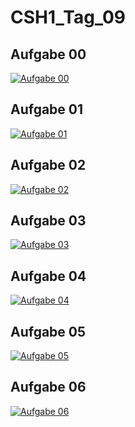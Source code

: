 # CSH1_Tag_09


## Aufgabe 00

[![Aufgabe 00](http://img.youtube.com/vi/UmTL0HgKlNs/0.jpg)](http://www.youtube.com/watch?v=UmTL0HgKlNs)


## Aufgabe 01

[![Aufgabe 01](http://img.youtube.com/vi/Tj9ofns8nP4/0.jpg)](http://www.youtube.com/watch?v=Tj9ofns8nP4)


## Aufgabe 02

[![Aufgabe 02](http://img.youtube.com/vi/vntjtTeIzKY/0.jpg)](http://www.youtube.com/watch?v=vntjtTeIzKY)


## Aufgabe 03

[![Aufgabe 03](http://img.youtube.com/vi/JYDt2epLJjI/0.jpg)](http://www.youtube.com/watch?v=JYDt2epLJjI)


## Aufgabe 04

[![Aufgabe 04](http://img.youtube.com/vi/zrEBXJq4294/0.jpg)](http://www.youtube.com/watch?v=zrEBXJq4294)


## Aufgabe 05

[![Aufgabe 05](http://img.youtube.com/vi/ysCByPACWwc/0.jpg)](http://www.youtube.com/watch?v=ysCByPACWwc)


## Aufgabe 06

[![Aufgabe 06](http://img.youtube.com/vi/m_Vl3wiNrhA/0.jpg)](http://www.youtube.com/watch?v=m_Vl3wiNrhA)


